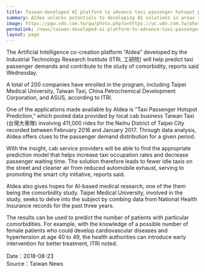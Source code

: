 ```yaml
---
title: Taiwan-developed AI platform to advance taxi passenger hotspot prediction, comorbidity research
summary: AIdea unlocks potentials to developing AI solutions in areas spanning commerce, health, environment, and more
image: https://pgw.udn.com.tw/gw/photo.php?u=https://uc.udn.com.tw/photo/2018/08/22/realtime/5162361.jpg&x=0&y=0&sw=0&sh=0&sl=W&fw=1050&exp=3600&exp=3600
permalink: /news/taiwan-developed-ai-platform-to-advance-taxi-passenger-hotspot-prediction-comorbidity-research/
layout: page
---
```

The Artificial Intelligence co-creation platform “AIdea” developed by the Industrial Technology Research Institute (ITRI, 工研院) will help predict taxi passenger demands and contribute to the study of comorbidity, reports said Wednesday.

A total of 200 companies have enrolled in the program, including Taipei Medical University, Taiwan Taxi, China Petrochemical Development Corporation, and ASUS, according to ITRI.

One of the applications made available by AIdea is “Taxi Passenger Hotspot Prediction,” which pooled data provided by local cab business Taiwan Taxi (台灣大車隊) involving 411,000 rides for the Neihu District of Taipei City recorded between February 2016 and January 2017. Through data analysis, AIdea offers clues to the passenger demand distribution for a given period.

With the insight, cab service providers will be able to find the appropriate prediction model that helps increase taxi occupation rates and decrease passenger waiting time. The solution therefore leads to fewer idle taxis on the street and cleaner air from reduced automobile exhaust, serving to promoting the smart city initiative, reports said.

AIdea also gives hopes for AI-based medical research, one of the them being the comorbidity study. Taipei Medical University, involved in the study, seeks to delve into the subject by combing data from National Health Insurance records for the past three years.

The results can be used to predict the number of patients with particular comorbidities. For example, with the knowledge of a possible number of female patients who could develop cardiovascular diseases and hypertension at age 40 to 49, the health authorities can introduce early intervention for better treatment, ITRI noted.

Date：2018-08-23
<br/>
Source：Taiwan News

